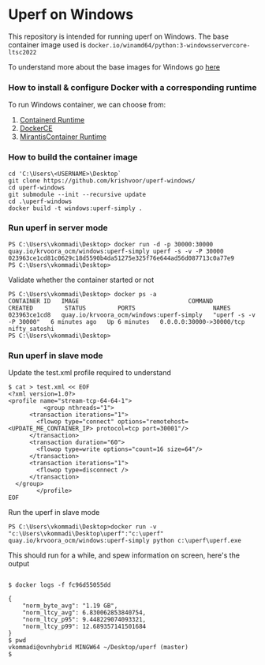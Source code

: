 # Uperf on Windows
This repository is intended for running uperf on Windows.
The base container image used is `docker.io/winamd64/python:3-windowsservercore-ltsc2022`

To understand more about the base images for Windows go [here](https://learn.microsoft.com/en-us/virtualization/windowscontainers/manage-containers/container-base-images#choosing-a-base-image)
### How to install & configure Docker with a corresponding runtime

To run Windows container, we can choose from:
1. [Containerd Runtime](https://github.com/microsoft/Windows-Containers/tree/Main/helpful_tools/Install-ContainerdRuntime)
2. [DockerCE](https://github.com/microsoft/Windows-Containers/tree/Main/helpful_tools/Install-DockerCE#examples)
3. [MirantisContainer Runtime](https://github.com/microsoft/Windows-Containers/tree/Main/helpful_tools/Install-MirantisContainerRuntime)


### How to build the container image

```
cd 'C:\Users\<USERNAME>\Desktop`
git clone https://github.com/krishvoor/uperf-windows/
cd uperf-windows
git submodule --init --recursive update
cd .\uperf-windows
docker build -t windows:uperf-simply .
```

### Run uperf in server mode
```
PS C:\Users\vkommadi\Desktop> docker run -d -p 30000:30000 quay.io/krvoora_ocm/windows:uperf-simply uperf -s -v -P 30000
023963ce1cd81c0629c18d5590b4da51275e325f76e644ad56d087713c0a77e9
PS C:\Users\vkommadi\Desktop>
```

Validate whether the container started or not
```
PS C:\Users\vkommadi\Desktop> docker ps -a
CONTAINER ID   IMAGE                               COMMAND                  CREATED         STATUS         PORTS                      NAMES
023963ce1cd8   quay.io/krvoora_ocm/windows:uperf-simply   "uperf -s -v -P 30000"   6 minutes ago   Up 6 minutes   0.0.0.0:30000->30000/tcp   nifty_satoshi
PS C:\Users\vkommadi\Desktop>
```

### Run uperf in slave mode
Update the test.xml profile required to understand 
```
$ cat > test.xml << EOF
<?xml version=1.0?>
<profile name="stream-tcp-64-64-1">
          <group nthreads="1">
      <transaction iterations="1">
        <flowop type="connect" options="remotehost=<UPDATE_ME_CONTAINER_IP> protocol=tcp port=30001"/>
      </transaction>
      <transaction duration="60">
        <flowop type=write options="count=16 size=64"/>
      </transaction>
      <transaction iterations="1">
        <flowop type=disconnect />
      </transaction>
  </group>
        </profile>
EOF
```

Run the uperf in slave mode
```
PS C:\Users\vkommadi\Desktop>docker run -v "c:\Users\vkommadi\Desktop\uperf":"c:\uperf" quay.io/krvoora_ocm/windows:uperf-simply python c:\uperf\uperf.exe
```
This should run for a while, and spew information on screen, here's the output

```

$ docker logs -f fc96d55055dd

{
    "norm_byte_avg": "1.19 GB",
    "norm_ltcy_avg": 6.830062853840754,
    "norm_ltcy_p95": 9.448229074093321,
    "norm_ltcy_p99": 12.689357141501684
}
$ pwd
vkommadi@ovnhybrid MINGW64 ~/Desktop/uperf (master)
$
```
